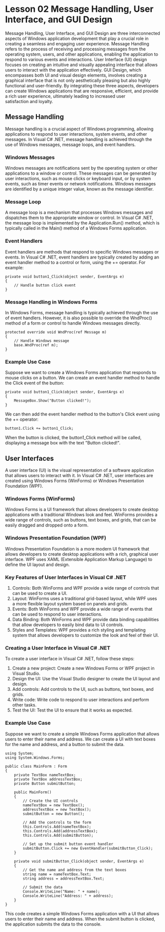 # Lesson 02 Message Handling, User Interface, and GUI Design 
Message Handling, User Interface, and GUI Design are three interconnected aspects of Windows application development that play a crucial role in creating a seamless and engaging user experience. Message Handling refers to the process of receiving and processing messages from the operating system, users, and other applications, enabling the application to respond to various events and interactions. User Interface (UI) design focuses on creating an intuitive and visually appealing interface that allows users to interact with the application effectively. GUI Design, which encompasses both UI and visual design elements, involves creating a graphical interface that is not only aesthetically pleasing but also highly functional and user-friendly. By integrating these three aspects, developers can create Windows applications that are responsive, efficient, and provide a rich user experience, ultimately leading to increased user satisfaction and loyalty.

## Message Handling 
Message handling is a crucial aspect of Windows programming, allowing applications to respond to user interactions, system events, and other messages. In Visual C# .NET, message handling is achieved through the use of Windows messages, message loops, and event handlers.

### Windows Messages
Windows messages are notifications sent by the operating system or other applications to a window or control. These messages can be generated by user interactions, such as mouse clicks or keyboard input, or by system events, such as timer events or network notifications. Windows messages are identified by a unique integer value, known as the message identifier.

### Message Loop
A message loop is a mechanism that processes Windows messages and dispatches them to the appropriate window or control. In Visual C# .NET, the message loop is implemented by the Application.Run() method, which is typically called in the Main() method of a Windows Forms application.

### Event Handlers
Event handlers are methods that respond to specific Windows messages or events. In Visual C# .NET, event handlers are typically created by adding an event handler method to a control or form, using the += operator. For example:
```
private void button1_Click(object sender, EventArgs e)
{
    // Handle button click event
}
```

### Message Handling in Windows Forms
In Windows Forms, message handling is typically achieved through the use of event handlers. However, it is also possible to override the WndProc() method of a form or control to handle Windows messages directly.
```
protected override void WndProc(ref Message m)
{
    // Handle Windows message
    base.WndProc(ref m);
}
```

### Example Use Case
Suppose we want to create a Windows Forms application that responds to mouse clicks on a button. We can create an event handler method to handle the Click event of the button:
```
private void button1_Click(object sender, EventArgs e)
{
    MessageBox.Show("Button clicked!");
}
```

We can then add the event handler method to the button's Click event using the += operator:
```
button1.Click += button1_Click;
```
When the button is clicked, the button1_Click method will be called, displaying a message box with the text "Button clicked!".

## User Interfaces
A user interface (UI) is the visual representation of a software application that allows users to interact with it. In Visual C# .NET, user interfaces are created using Windows Forms (WinForms) or Windows Presentation Foundation (WPF).

### Windows Forms (WinForms)
Windows Forms is a UI framework that allows developers to create desktop applications with a traditional Windows look and feel. WinForms provides a wide range of controls, such as buttons, text boxes, and grids, that can be easily dragged and dropped onto a form.

### Windows Presentation Foundation (WPF)
Windows Presentation Foundation is a more modern UI framework that allows developers to create desktop applications with a rich, graphical user interface. WPF uses XAML (Extensible Application Markup Language) to define the UI layout and design.

### Key Features of User Interfaces in Visual C# .NET
1. Controls: Both WinForms and WPF provide a wide range of controls that can be used to create a UI.
2. Layout: WinForms uses a traditional grid-based layout, while WPF uses a more flexible layout system based on panels and grids.
3. Events: Both WinForms and WPF provide a wide range of events that can be used to respond to user interactions.
4. Data Binding: Both WinForms and WPF provide data binding capabilities that allow developers to easily bind data to UI controls.
5. Styles and Templates: WPF provides a rich styling and templating system that allows developers to customize the look and feel of their UI.

### Creating a User Interface in Visual C# .NET
To create a user interface in Visual C# .NET, follow these steps:

1. Create a new project: Create a new Windows Forms or WPF project in Visual Studio.
2. Design the UI: Use the Visual Studio designer to create the UI layout and design.
3. Add controls: Add controls to the UI, such as buttons, text boxes, and grids.
4. Write code: Write code to respond to user interactions and perform other tasks.
5. Test the UI: Test the UI to ensure that it works as expected.

### Example Use Case
Suppose we want to create a simple Windows Forms application that allows users to enter their name and address. We can create a UI with text boxes for the name and address, and a button to submit the data.

```
using System;
using System.Windows.Forms;

public class MainForm : Form
{
    private TextBox nameTextBox;
    private TextBox addressTextBox;
    private Button submitButton;

    public MainForm()
    {
        // Create the UI controls
        nameTextBox = new TextBox();
        addressTextBox = new TextBox();
        submitButton = new Button();

        // Add the controls to the form
        this.Controls.Add(nameTextBox);
        this.Controls.Add(addressTextBox);
        this.Controls.Add(submitButton);

        // Set up the submit button event handler
        submitButton.Click += new EventHandler(submitButton_Click);
    }

    private void submitButton_Click(object sender, EventArgs e)
    {
        // Get the name and address from the text boxes
        string name = nameTextBox.Text;
        string address = addressTextBox.Text;

        // Submit the data
        Console.WriteLine("Name: " + name);
        Console.WriteLine("Address: " + address);
    }
}
```

This code creates a simple Windows Forms application with a UI that allows users to enter their name and address. When the submit button is clicked, the application submits the data to the console.


